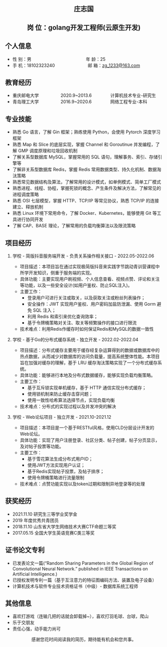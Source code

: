  <center>
     <h2>庄志国</h2>
     <h2>岗 位：golang开发工程师(云原生开发)</h2>
 </center>

## 个人信息 

* 性 别：男&emsp;&emsp;&emsp;&emsp;&emsp;&emsp;&emsp;&emsp;&emsp;&emsp;&emsp;&emsp;&ensp;年 龄：25  
* 手 机：18102323240 &emsp;&ensp;&ensp;&ensp;&ensp;&emsp;&emsp;&emsp;&emsp; 邮 箱：zg_1233@163.com    

## 教育经历
     
* 重庆邮电大学&emsp;&emsp;&emsp;&emsp;&emsp;2020.9~2013.6&emsp;&emsp;&emsp;&emsp; 计算机技术专业-研究生         
* 青岛理工大学&emsp;&emsp;&emsp;&emsp;&emsp;2016.9~2020.6&emsp;&emsp;&emsp;&emsp; 网络工程专业-本科  

## 专业技能

* 熟悉 Go 语言，了解 Gin 框架；熟练使用 Python，会使用 Pytorch 深度学习框架
* 熟悉 Map 和 Slice 的底层实现，掌握 Channel 和 Goroutinue 并发编程，了解 GMP 调度原理和垃圾回收机制
* 了解关系型数据库 MySQL，掌握常用的 SQL 语句，理解事务、索引、存储引擎等
* 了解非关系型数据库 Redis，掌握 Redis 常用数据类型、持久化机制、数据淘汰策略
* 熟悉常见数据结构及算法，了解常用的设计模式，如单例模式、简单工厂模式
* 熟悉进程、线程、协程，掌握死锁的概念、产生条件及解决方法，了解常见的进程调度策略
* 熟悉 OSI 七层模型，掌握 HTTP、TCP/IP 等常见协议，熟悉 TCP/IP 的连接建立、释放机制
* 熟悉 Linux 环境下常用命令，了解 Docker、Kubernetes，能够使用 Git 等工具进行协同开发
* 了解 CAP、BASE 理论，了解常用的负载均衡算法以及限流策略

## 项目经历

1. 学校 - 简版抖音服务端开发 - 负责关系操作相关接口 - 2022.05-2022.06 
    * 项目描述：本项目旨在通过实现极简版抖音来实践字节跳动青训营课程中所学开发知识，侧重于服务端的实现。
    * 具体功能：主要实现用户刷视频、个人信息查看、视频点赞、评论和关注等功能，以及一些安全设计(如用户鉴权、防止SQL注入)。
    * 主要工作：
        - 登录用户可进行关注或取关，以及获取关注或粉丝列表操作；
        - 安全操作：JWT 实现用户鉴权、用户密码加盐防泄漏、使用 Gorm 避免 SQL 注入；
        - 利用 Redis 和索引来优化查询效率；
        - 基于令牌桶策略对关注、取关等频繁操作的接口进行限流
    * 技术难点：利用Redis作缓存时如何保证Redis和MySQL的数据一致性

2. 学校 - 基于Go的分布式缓存系统 - 独立开发 - 2022.02-2022.04 
    * 项目描述：分布式缓存主要用于缓存经复杂运算得到的数据或数据库中的热点数据，从而减少对数据库的访问负载量，提高系统整体性能。本项目旨在加强对缓存的理解，基于 LRU 缓存淘汰策略实现了一个分布式缓存系统。
    * 具体功能：能够进行本地及分布式数据缓存，能够实现负载均衡策略。
    * 主要工作：
        - 基于互斥锁实现单机缓存，基于 HTTP 通信实现分布式缓存；
        - 使用锁机制来防止缓存击穿问题；
        - 使用一致性哈希算法选择节点，实现负载均衡
    * 技术难点：分布式的实现过程以及并发冲突的解决

3. 学校 - Web论坛项目 - 独立开发 - 2021.10-2021.12
    * 项目描述：本项目是一个基于RESTful风格，使用CLD分层设计开发的Web论坛。
    * 具体功能：实现了用户注册登录、社区分类、帖子创建，帖子分页显示，及对帖子投票等功能。
    * 主要工作：
        - 基于雪花算法生成分布式用户ID；
        - 使用JWT方法实现用户认证；
        - 基于Redis实现帖子投票，及帖子排序；
        - 使用令牌桶策略进行流量限制
    * 技术难点：点赞功能实现以及token过期和限制异地登录等的处理


## 获奖经历
* 2021.11.10 研究生三等学业奖学金
* 2019 年度优秀共青团员
* 2018.11.10 山东省大学生网络技术大赛CTF命题三等奖
* 2017.05.15 全国大学生英语竞赛C类三等奖

## 证书论文专利
* 已发表论文一篇(“Random Sharing Parameters in the Global Region of Convolutional Neural Network.” published in IEEE Transactions on Artificial Intelligence.)
* 已授权发明专利一篇（基于互注意力的特征图编码方法、装置及电子设备）
* 计算机技术与软件专业技术资格证书（中级）- 数据库系统工程师 

## 其他信息 
* 喜欢打游戏（连输几把的话就会卸载掉~），喜欢打羽毛球、台球，爬山
* 乐于交朋友
* 责任心强，动手能力尚可

<center><h7>感谢您花时间阅读我的简历，期待能有机会和您共事。</h7></center>

